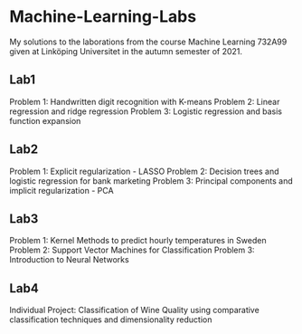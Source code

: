 # Machine-Learning-Labs

My solutions to the laborations from the course Machine Learning 732A99 given at Linköping Universitet in the autumn semester of 2021.

## Lab1

Problem 1: Handwritten digit recognition with K-means
Problem 2: Linear regression and ridge regression
Problem 3: Logistic regression and basis function expansion

## Lab2

Problem 1: Explicit regularization - LASSO
Problem 2: Decision trees and logistic regression for bank marketing
Problem 3: Principal components and implicit regularization - PCA

## Lab3

Problem 1: Kernel Methods to predict hourly temperatures in Sweden
Problem 2: Support Vector Machines for Classification
Problem 3: Introduction to Neural Networks

## Lab4

Individual Project: Classification of Wine Quality using comparative classification techniques and dimensionality reduction 
